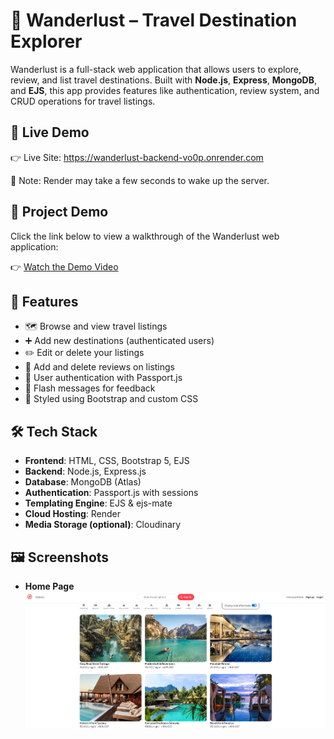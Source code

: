 # 🧭 Wanderlust – Travel Destination Explorer

Wanderlust is a full-stack web application that allows users to explore, review, and list travel destinations. Built with **Node.js**, **Express**, **MongoDB**, and **EJS**, this app provides features like authentication, review system, and CRUD operations for travel listings.

## 🔗 Live Demo

👉 Live Site: https://wanderlust-backend-vo0p.onrender.com

📌 Note: Render may take a few seconds to wake up the server.

## 🎥 **Project Demo**

Click the link below to view a walkthrough of the Wanderlust web application:

👉 [Watch the Demo Video](https://drive.google.com/file/d/1W928SgBOYQuVE3yJY52LGSldLLv5prKv/view?usp=sharing)

## 🚀 Features

- 🗺️ Browse and view travel listings
- ➕ Add new destinations (authenticated users)
- ✏️ Edit or delete your listings
- 🌟 Add and delete reviews on listings
- 🔐 User authentication with Passport.js
- 💬 Flash messages for feedback
- 🎨 Styled using Bootstrap and custom CSS



## 🛠 Tech Stack

- **Frontend**: HTML, CSS, Bootstrap 5, EJS
- **Backend**: Node.js, Express.js
- **Database**: MongoDB (Atlas)
- **Authentication**: Passport.js with sessions
- **Templating Engine**: EJS & ejs-mate
- **Cloud Hosting**: Render
- **Media Storage (optional)**: Cloudinary


    
## 🖼️ **Screenshots**

- **Home Page** 
![Home Page](assets/screenshots/Homepage.png)





